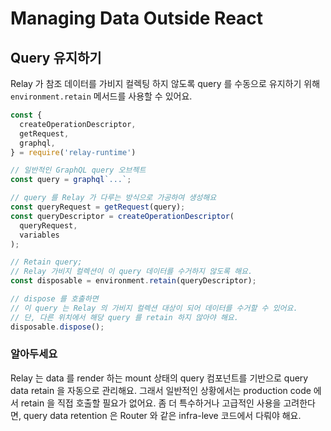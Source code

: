 # Managing Data Outside React

## Query 유지하기

Relay 가 참조 데이터를 가비지 컬렉팅 하지 않도록 query 를 수동으로 유지하기 위해 `environment.retain` 메서드를 사용할 수 있어요.

```typescript
const {
  createOperationDescriptor,
  getRequest,
  graphql,
} = require('relay-runtime')

// 일반적인 GraphQL query 오브젝트
const query = graphql`...`;

// query 를 Relay 가 다루는 방식으로 가공하여 생성해요
const queryRequest = getRequest(query);
const queryDescriptor = createOperationDescriptor(
  queryRequest,
  variables
);

// Retain query; 
// Relay 가비지 컬렉션이 이 query 데이터를 수거하지 않도록 해요.
const disposable = environment.retain(queryDescriptor);

// dispose 를 호출하면
// 이 query 는 Relay 의 가비지 컬렉션 대상이 되어 데이터를 수거할 수 있어요.
// 단, 다른 위치에서 해당 query 를 retain 하지 않아야 해요.
disposable.dispose();
```

### 알아두세요
Relay 는 data 를 render 하는 mount 상태의 query 컴포넌트를 기반으로 query data retain 을 자동으로 관리해요.
그래서 일반적인 상황에서는 production code 에서 retain 을 직접 호출할 필요가 없어요.
좀 더 특수하거나 고급적인 사용을 고려한다면, query data retention 은 Router 와 같은 infra-leve 코드에서 다뤄야 해요.